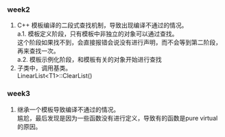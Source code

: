 <!--
 * @Author: Liu Weilong
 * @Date: 2021-02-23 07:25:43
 * @LastEditors: Liu Weilong
 * @LastEditTime: 2021-02-24 21:55:31
 * @Description: 
-->
###  week2 
1. C++ 模板编译的二段式查找机制，导致出现编译不通过的情况。<br>
   a.1. 模板定义阶段，只有模板中非独立的对象可以通过查找。<br>
        这个阶段如果找不到，会直接报错会说没有进行声明，而不会等到第二阶段，再来查找一次。<br>
   a.2. 模板示例化阶段，和模板有关的对象开始进行查找<br>
2. 子类中，调用基类。<br>
   LinearList\<T1>::ClearList()

###  week3
1. 继承一个模板导致编译不通过的情况。<br>
   尴尬，最后发现是因为一些函数没有进行定义，导致有的函数是pure virtual 的原因。<br>